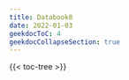 ```yaml
---
title: Databook8
date: 2022-01-03
geekdocToC: 4
geekdocCollapseSection: true
---
```

{{< toc-tree >}}